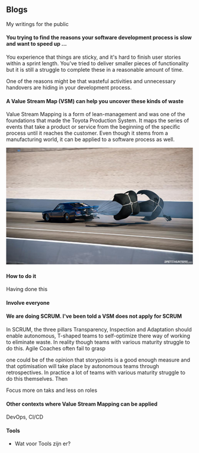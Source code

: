 ## Blogs
My writings for the public

#### You trying to find the reasons your software development process is slow and want to speed up ...
You experience that things are sticky, and it's hard to finish user stories within a sprint length. You've tried to deliver smaller 
pieces of functionality but it is still a struggle to complete these in a reasonable amount of time.

One of the reasons might be that wasteful activities and unnecessary handovers are hiding in your
development process. 

#### A Value Stream Map (VSM) can help you uncover these kinds of waste
Value Stream Mapping is a form of lean-management and was one of the foundations that made the Toyota Production 
System. It maps the series of events that take a product or service from the beginning of the specific process until it reaches the customer.
Even though it stems from a manufacturing world, it can be applied to a software process as well. 

![](parachute.jpg)

#### How to do it
Having done this 

#### Involve everyone 

#### We are doing SCRUM. I've been told a VSM does not apply for SCRUM
In SCRUM, the three pillars Transparency, Inspection and Adaptation should enable autonomous, T-shaped teams to self-optimize 
there way of working to eliminate waste. In reality though teams with various maturity struggle to do this. Agile Coaches often 
fail to grasp 

one could be of the opinion that storypoints is a good enough measure and that optimisation will take place by autonomous teams
through retrospectives. In practice a lot of teams with various maturity struggle to do this themselves. Then 

Focus more on taks and less on roles

#### Other contexts where Value Stream Mapping can be applied
DevOps, CI/CD

#### Tools
- Wat voor Tools zijn er?
